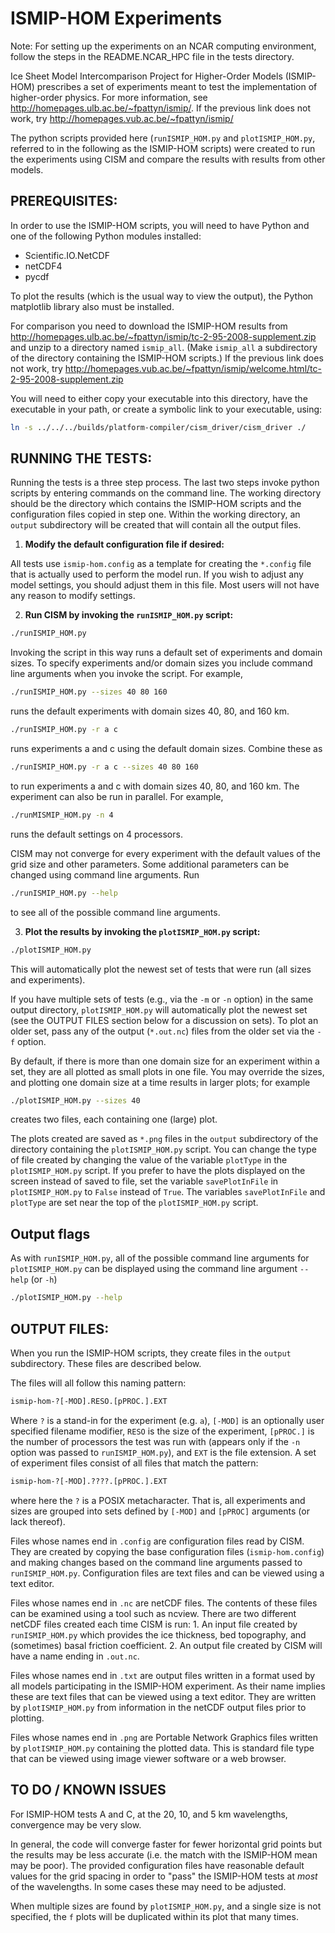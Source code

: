 ISMIP-HOM Experiments
=====================

Note: For setting up the experiments on an NCAR computing environment, follow the steps in the README.NCAR_HPC file in the tests directory.

Ice Sheet Model Intercomparison Project for Higher-Order Models (ISMIP-HOM)
prescribes a set of experiments meant to test the implementation of higher-order
physics.  For more information, see
<http://homepages.ulb.ac.be/~fpattyn/ismip/>.
If the previous link does not work, try
<http://homepages.vub.ac.be/~fpattyn/ismip/>

The python scripts provided here (`runISMIP_HOM.py` and `plotISMIP_HOM.py`,
referred to in the following as the ISMIP-HOM scripts) were created to run the
experiments using CISM and compare the results with results from other
models.

PREREQUISITES:
--------------
In order to use the ISMIP-HOM scripts, you will need to have Python and one of
the following Python modules installed:
 
 * Scientific.IO.NetCDF
 * netCDF4
 * pycdf

To plot the results (which is the usual way to view the output), the Python
matplotlib library also must be installed.

For comparison you need to download the ISMIP-HOM results from
<http://homepages.ulb.ac.be/~fpattyn/ismip/tc-2-95-2008-supplement.zip> and
unzip to a directory named `ismip_all`. (Make `ismip_all` a subdirectory of the
directory containing the ISMIP-HOM scripts.)
If the previous link does not work, try
<http://homepages.vub.ac.be/~fpattyn/ismip/welcome.html/tc-2-95-2008-supplement.zip>

You will need to either copy your executable into this directory, have the 
executable in your path, or create a symbolic link to your executable, using:

```sh
ln -s ../../../builds/platform-compiler/cism_driver/cism_driver ./
```

RUNNING THE TESTS:
------------------
Running the tests is a three step process.  The last two steps invoke python
scripts by entering commands on the command line.  The working directory should
be the directory which contains the ISMIP-HOM scripts and the configuration
files copied in step one. Within the working directory, an `output` subdirectory
will be created that will contain all the output files.

 1. __Modify the default configuration file if desired:__

All tests use `ismip-hom.config` as a template for creating the `*.config` file
that is actually used to perform the model run.  If you wish to adjust any model
settings, you should adjust them in this file.  Most users will not have any
reason to modify settings.

 2. __Run CISM by invoking the `runISMIP_HOM.py` script:__

```sh
./runISMIP_HOM.py
```

Invoking the script in this way runs a default set of experiments and domain
sizes.  To specify experiments and/or domain sizes you include command line
arguments when you invoke the script.  For example,

```sh
./runISMIP_HOM.py --sizes 40 80 160
```

runs the default experiments with domain sizes 40, 80, and 160 km.

```sh
./runISMIP_HOM.py -r a c
```

runs experiments a and c using the default domain sizes.  Combine these as

```sh
./runISMIP_HOM.py -r a c --sizes 40 80 160
```

to run experiments a and c with domain sizes 40, 80, and 160 km.
The experiment can also be run in parallel. For example,

```sh
./runMISMIP_HOM.py -n 4
```

runs the default settings on 4 processors. 

CISM may not converge for every experiment with the default values of the grid
size and other parameters.  Some additional parameters can be changed using
command line arguments.  Run 

```sh
./runISMIP_HOM.py --help
```

to see all of the possible command line arguments. 

3. __Plot the results by invoking the `plotISMIP_HOM.py` script:__

```sh
./plotISMIP_HOM.py
```

This will automatically plot the newest set of tests that were run (all sizes
and experiments).

If you have multiple sets of tests (e.g., via the `-m` or `-n` option) in the
same output directory, `plotISMIP_HOM.py` will automatically plot the newest set
(see the OUTPUT FILES section below for a discussion on sets). To plot an older
set, pass any of the output (`*.out.nc`) files from the older set via the `-f`
option.  


By default,  if there is more than one domain size for an experiment within a
set, they are all plotted as small plots in one file.  You may override the
sizes, and plotting one domain size at a time results in larger plots; for example

```sh
./plotISMIP_HOM.py --sizes 40
```

creates two files, each containing one (large) plot.

The plots created are saved as `*.png` files in the `output` subdirectory of the
directory containing the `plotISMIP_HOM.py` script.  You can change the type of
file created by changing the value of the variable `plotType` in the
`plotISMIP_HOM.py` script.  If you prefer to have the plots displayed on the
screen instead of saved to file, set the variable `savePlotInFile` in
`plotISMIP_HOM.py` to `False` instead of `True`.  The variables `savePlotInFile`
and `plotType` are set near the top of the `plotISMIP_HOM.py` script. 

Output flags
------------
As with `runISMIP_HOM.py`, all of the possible command line arguments for
`plotISMIP_HOM.py` can be displayed using the command line argument `--help` (or
`-h`)

```sh
./plotISMIP_HOM.py --help
```

OUTPUT FILES:
-------------
When you run the ISMIP-HOM scripts, they create files in the `output`
subdirectory.  These files are described below.

The files will all follow this naming pattern:

```sh
ismip-hom-?[-MOD].RESO.[pPROC.].EXT
```

Where `?` is a stand-in for the experiment (e.g. `a`), `[-MOD]` is an optionally
user specified filename modifier, `RESO` is the size of the experiment, `[pPROC.]`
is the number of processors the test was run with (appears only if the `-n`
option was passed to `runISMIP_HOM.py`), and `EXT` is the file extension. A set
of experiment files consist of all files that match the pattern:

```sh
ismip-hom-?[-MOD].????.[pPROC.].EXT
```

where here the `?` is a POSIX metacharacter. That is, all experiments and sizes
are grouped into sets defined by `[-MOD]` and `[pPROC]` arguments (or lack
thereof). 

Files whose names end in `.config` are configuration files read by CISM.  They
are created by copying the base configuration files (`ismip-hom.config`) and
making changes based on the command line arguments passed to `runISMIP_HOM.py`.
Configuration files are text files and can be viewed using a text editor.

Files whose names end in `.nc` are netCDF files.  The contents of these files
can be examined using a tool such as ncview.  There are two different netCDF
files created each time CISM is run: 1. An input file created by
`runISMIP_HOM.py` which provides the ice thickness, bed topography, and
(sometimes) basal friction coefficient.  2. An output file created by CISM will
have a name ending in `.out.nc`.   

Files whose names end in `.txt` are output files written in a format used by all
models participating in the ISMIP-HOM experiment.  As their name implies these
are text files that can be viewed using a text editor.  They are written by
`plotISMIP_HOM.py` from information in the netCDF output files prior to
plotting.

Files whose names end in `.png` are Portable Network Graphics files written by
`plotISMIP_HOM.py` containing the plotted data.  This is standard file type that
can be viewed using image viewer software or a web browser.


TO DO / KNOWN ISSUES
--------------------
For ISMIP-HOM tests A and C, at the 20, 10, and 5  km wavelengths, convergence
may be very slow.

In general, the code will converge faster for fewer horizontal grid points but
the results may be less accurate (i.e. the match with the ISMIP-HOM mean may be
poor). The provided configuration files have reasonable default values for the
grid spacing in order to "pass" the ISMIP-HOM tests at *most* of the
wavelengths. In some cases these may need to be adjusted.

When multiple sizes are found by `plotISMIP_HOM.py`, and a single size is not
specified, the `f` plots will be duplicated within its plot that many times. 
